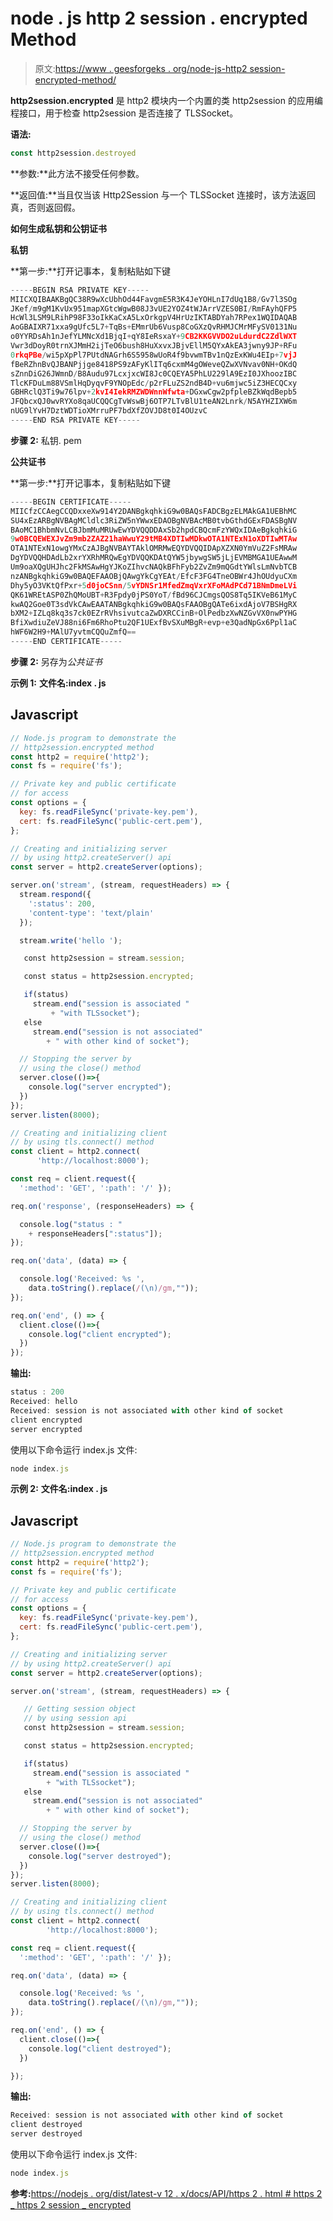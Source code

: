 # node . js http 2 session . encrypted Method

> 原文:[https://www . geesforgeks . org/node-js-http2 session-encrypted-method/](https://www.geeksforgeeks.org/node-js-http2session-encrypted-method/)

**http2session.encrypted** 是 http2 模块内一个内置的类 http2session 的应用编程接口，用于检查 http2session 是否连接了 TLSSocket。

**语法:**

```js
const http2session.destroyed
```

**参数:**此方法不接受任何参数。

**返回值:**当且仅当该 Http2Session 与一个 TLSSocket 连接时，该方法返回真，否则返回假。

**如何生成私钥和公钥证书**

**私钥**

**第一步:**打开记事本，复制粘贴如下键

```js
-----BEGIN RSA PRIVATE KEY-----
MIICXQIBAAKBgQC38R9wXcUbhOd44FavgmE5R3K4JeYOHLnI7dUq1B8/Gv7l3SOg
JKef/m9gM1KvUx951mapXGtcWgwB08J3vUE2YOZ4tWJArrVZES0BI/RmFAyhQFP5
HcWl3LSM9LRihP98F33oIkKaCxA5LxOrkgpV4HrUzIKTABDYah7RPex1WQIDAQAB
AoGBAIXR71xxa9gUfc5L7+TqBs+EMmrUb6Vusp8CoGXzQvRHMJCMrMFySV0131Nu
o0YYRDsAh1nJefYLMNcXd1BjqI+qY8IeRsxaY+9CB2KKGVVDO2uLdurdC2ZdlWXT
Vwr3dDoyR0trnXJMmH2ijTeO6bush8HuXxvxJBjvEllM5QYxAkEA3jwny9JP+RFu
0rkqPBe/wi5pXpPl7PUtdNAGrh6S5958wUoR4f9bvwmTBv1nQzExKWu4EIp+7vjJ
fBeRZhnBvQJBANPjjge8418PS9zAFyKlITq6cxmM4gOWeveQZwXVNvav0NH+OKdQ
sZnnDiG26JWmnD/B8Audu97LcxjxcWI8Jc0CQEYA5PhLU229lA9EzI0JXhoozIBC
TlcKFDuLm88VSmlHqDyqvF9YNOpEdc/p2rFLuZS2ndB4D+vu6mjwc5iZ3HECQCxy
GBHRclQ3Ti9w76lpv+2kvI4IekRMZWDWnnWfwta+DGxwCgw2pfpleBZkWqdBepb5
JFQbcxQJ0wvRYXo8qaUCQQCgTvWswBj6OTP7LTvBlU1teAN2Lnrk/N5AYHZIXW6m
nUG9lYvH7DztWDTioXMrruPF7bdXfZOVJD8t0I4OUzvC
-----END RSA PRIVATE KEY-----
```

**步骤 2:** 私钥. pem

**公共证书**

**第一步:**打开记事本，复制粘贴如下键

```js
-----BEGIN CERTIFICATE-----
MIICfzCCAegCCQDxxeXw914Y2DANBgkqhkiG9w0BAQsFADCBgzELMAkGA1UEBhMC
SU4xEzARBgNVBAgMCldlc3RiZW5nYWwxEDAOBgNVBAcMB0tvbGthdGExFDASBgNV
BAoMC1BhbmNvLCBJbmMuMRUwEwYDVQQDDAxSb2hpdCBQcmFzYWQxIDAeBgkqhkiG
9w0BCQEWEXJvZm9mb2ZAZ21haWwuY29tMB4XDTIwMDkwOTA1NTExN1oXDTIwMTAw
OTA1NTExN1owgYMxCzAJBgNVBAYTAklOMRMwEQYDVQQIDApXZXN0YmVuZ2FsMRAw
DgYDVQQHDAdLb2xrYXRhMRQwEgYDVQQKDAtQYW5jbywgSW5jLjEVMBMGA1UEAwwM
Um9oaXQgUHJhc2FkMSAwHgYJKoZIhvcNAQkBFhFyb2ZvZm9mQGdtYWlsLmNvbTCB
nzANBgkqhkiG9w0BAQEFAAOBjQAwgYkCgYEAt/EfcF3FG4TneOBWr4JhOUdyuCXm
Dhy5yO3VKtQfPxr+5d0joCSnn/5vYDNSr1MfedZmqVxrXFoMAdPCd71BNmDmeLVi
QK61WREtASP0ZhQMoUBT+R3Fpdy0jPS0YoT/fBd96CJCmgsQOS8Tq5IKVeB61MyC
kwAQ2Goe0T3sdVkCAwEAATANBgkqhkiG9w0BAQsFAAOBgQATe6ixdAjoV7BSHgRX
bXM2+IZLq8kq3s7ck0EZrRVhsivutcaZwDXRCCinB+OlPedbzXwNZGvVX0nwPYHG
BfiXwdiuZeVJ88ni6Fm6RhoPtu2QF1UExfBvSXuMBgR+evp+e3QadNpGx6Ppl1aC
hWF6W2H9+MAlU7yvtmCQQuZmfQ==
-----END CERTIFICATE-----
```

**步骤 2:** 另存为*公共证书*

**示例 1:** **文件名:index . js**

## Javascript

```js
// Node.js program to demonstrate the
// http2session.encrypted method
const http2 = require('http2');
const fs = require('fs');

// Private key and public certificate
// for access
const options = {
  key: fs.readFileSync('private-key.pem'),
  cert: fs.readFileSync('public-cert.pem'),
};

// Creating and initializing server
// by using http2.createServer() api
const server = http2.createServer(options);

server.on('stream', (stream, requestHeaders) => {
  stream.respond({ 
    ':status': 200, 
    'content-type': 'text/plain' 
  });

  stream.write('hello ');

   const http2session = stream.session;

   const status = http2session.encrypted;

   if(status)
     stream.end("session is associated "
         + "with TLSsocket");
   else
     stream.end("session is not associated"
        + " with other kind of socket");

  // Stopping the server by
  // using the close() method
  server.close(()=>{
    console.log("server encrypted");
  })
});
server.listen(8000);

// Creating and initializing client
// by using tls.connect() method
const client = http2.connect(
      'http://localhost:8000');

const req = client.request({ 
  ':method': 'GET', ':path': '/' });

req.on('response', (responseHeaders) => {

  console.log("status : " 
    + responseHeaders[":status"]);
});

req.on('data', (data) => {

  console.log('Received: %s ',
    data.toString().replace(/(\n)/gm,""));
});

req.on('end', () => {
  client.close(()=>{
    console.log("client encrypted");
  })
});
```

**输出:**

```js
status : 200
Received: hello
Received: session is not associated with other kind of socket
client encrypted
server encrypted
```

使用以下命令运行 index.js 文件:

```js
node index.js
```

**示例 2:** **文件名:index . js**

## Javascript

```js
// Node.js program to demonstrate the
// http2session.encrypted method
const http2 = require('http2');
const fs = require('fs');

// Private key and public certificate
// for access
const options = {
  key: fs.readFileSync('private-key.pem'),
  cert: fs.readFileSync('public-cert.pem'),
};

// Creating and initializing server
// by using http2.createServer() api
const server = http2.createServer(options);

server.on('stream', (stream, requestHeaders) => {

   // Getting session object
   // by using session api
   const http2session = stream.session;

   const status = http2session.encrypted;

   if(status)
     stream.end("session is associated "
        + "with TLSsocket");
   else
     stream.end("session is not associated"
        + " with other kind of socket");

  // Stopping the server by
  // using the close() method
  server.close(()=>{
    console.log("server destroyed");
  })
});
server.listen(8000);

// Creating and initializing client
// by using tls.connect() method
const client = http2.connect(
        'http://localhost:8000');

const req = client.request({ 
  ':method': 'GET', ':path': '/' });

req.on('data', (data) => {

  console.log('Received: %s ',
    data.toString().replace(/(\n)/gm,""));
});

req.on('end', () => {
  client.close(()=>{
    console.log("client destroyed");
  })

});
```

**输出:**

```js
Received: session is not associated with other kind of socket
client destroyed
server destroyed
```

使用以下命令运行 index.js 文件:

```js
node index.js
```

**参考:**[https://nodejs . org/dist/latest-v 12 . x/docs/API/https 2 . html # https 2 _ https 2 session _ encrypted](https://nodejs.org/dist/latest-v12.x/docs/api/http2.html#http2_http2session_encrypted)